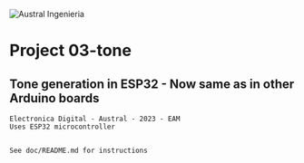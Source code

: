 ![Austral Ingenieria](https://encrypted-tbn0.gstatic.com/images?q=tbn%3AANd9GcQooGo7vQn4t9-6Bt46qZF-UY4_QFpYOeh7kVWzwpr_lbLr5wka)

#   Project 03-tone

##  Tone generation in ESP32 - Now same as in other Arduino boards

    Electronica Digital - Austral - 2023 - EAM
    Uses ESP32 microcontroller


    See doc/README.md for instructions


